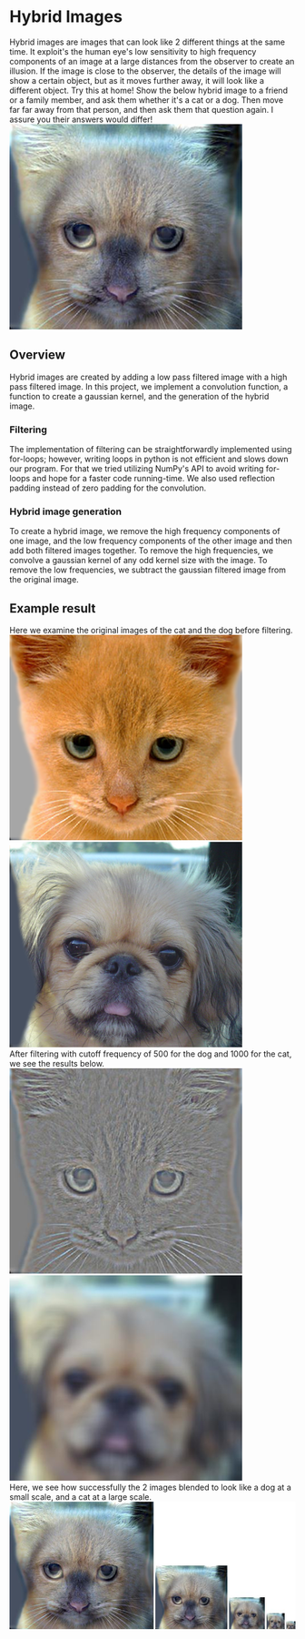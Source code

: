 # Hybrid Images

Hybrid images are images that can look like 2 different things at the same time. It exploit's the human eye's low sensitivity to high frequency components of an image at a large distances from the observer to create an illusion. If the image is close to the observer, the details of the image will show a certain object, but as it moves further away, it will look like a different object. Try this at home! Show the below hybrid image to a friend or a family member, and ask them whether it's a cat or a dog. Then move far far away from that person, and then ask them that question again. I assure you their answers would differ! </br>
![Image of hybrid](results/hybrid_image.jpg)

## Overview

Hybrid images are created by adding a low pass filtered image with a high pass filtered image. In this project, we implement a convolution function, a function to create a gaussian kernel, and the generation of the hybrid image.

### Filtering
The implementation of filtering can be straightforwardly implemented using for-loops; however, writing loops in python is not efficient and slows down our program. For that we tried utilizing NumPy's API to avoid writing for-loops and hope for a faster code running-time. We also used reflection padding instead of zero padding for the convolution.

### Hybrid image generation
To create a hybrid image, we remove the high frequency components of one image, and the low frequency components of the other image and then add both filtered images together. To remove the high frequencies, we convolve a gaussian kernel of any odd kernel size with the image. To remove the low frequencies, we subtract the gaussian filtered image from the original image.

## Example result
Here we examine the original images of the cat and the dog before filtering.
![Image of cat](data/cat.bmp)
![Image of dog](data/dog.bmp)</br>
After filtering with cutoff frequency of 500 for the dog and 1000 for the cat, we see the results below.
![Image of high frequency cat](results/high_frequencies.jpg)
![Image of low frequency dog](results/low_frequencies.jpg)</br>
Here, we see how successfully the 2 images blended to look like a dog at a small scale, and a cat at a large scale.
![Image of hybrid](results/hybrid_image_scales.jpg)
